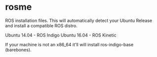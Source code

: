 # rosme
ROS installation files. This will automatically detect your Ubuntu Release and install a compatible ROS distro. 

Ubuntu 14.04 - ROS Indigo
Ubuntu 16.04 - ROS Kinetic

If your machine is not an x86_64 it'll will install ros-indigo-base (barebones).